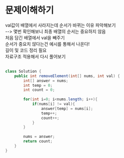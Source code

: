 <h1>문제이해하기</h1>
val값이 배열에서 사라지는데 순서가 바뀌는 이유 파악해보기<br>
--> 몇번 확인해보니 최종 배열의 순서는 중요하지 않음<br>
처음 담긴 배열에서 val을 빼주기<br>
순서가 중요치 않다는건 예시를 통해서 나온다!<br>
길이 및 코드 정리 필요<br>
자료구조 적용해서 다시 풀어보기<br><br>

```java
class Solution {
    public int removeElement(int[] nums, int val) {
        int[] answer = nums;
        int temp = 0;
        int count = 0;
        
        for(int i=0; i<nums.length; i++){
            if(nums[i] != val){
                answer[temp] = nums[i];
                temp++;
                count++;
            }            
        } 
        
        nums = answer;
        return count;
    }
}
```
